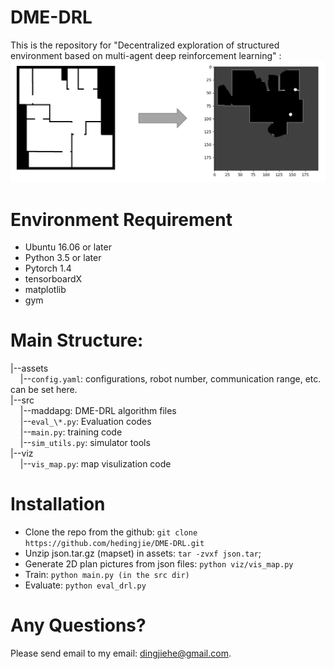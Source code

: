 # DME-DRL
This is the repository for "Decentralized exploration of structured environment based on multi-agent deep reinforcement learning" : 
![demo](/res/picture.png)

# Environment Requirement
- Ubuntu 16.06 or later
- Python 3.5 or later
- Pytorch 1.4
- tensorboardX
- matplotlib
- gym

# Main Structure:
|--assets<br>
&nbsp;&nbsp;&nbsp;&nbsp;|--`config.yaml`: configurations, robot number, communication range, etc. can be set here.<br>
|--src<br>
&nbsp;&nbsp;&nbsp;&nbsp;|--maddapg: DME-DRL algorithm files<br>
&nbsp;&nbsp;&nbsp;&nbsp;|--`eval_\*.py`: Evaluation codes<br>
&nbsp;&nbsp;&nbsp;&nbsp;|--`main.py`: training code<br>
&nbsp;&nbsp;&nbsp;&nbsp;|--`sim_utils.py`: simulator tools<br>
|--viz<br>
&nbsp;&nbsp;&nbsp;&nbsp;|--`vis_map.py`: map visulization code<br>
     

# Installation
- Clone the repo from the github:
`git clone https://github.com/hedingjie/DME-DRL.git`
- Unzip json.tar.gz (mapset) in assets:
`tar -zvxf json.tar`;
- Generate 2D plan pictures from json files:
`python viz/vis_map.py`
- Train: `python main.py (in the src dir)`
- Evaluate: `python eval_drl.py`

# Any Questions?
Please send email to my email: dingjiehe@gmail.com.
